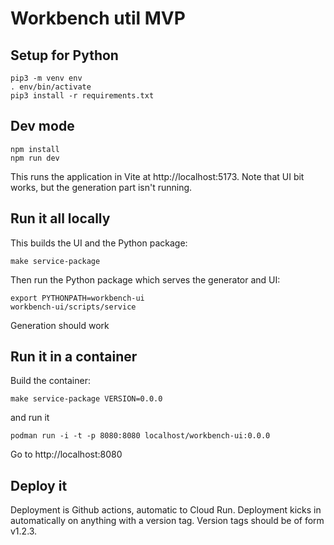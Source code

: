 
# Workbench util MVP

## Setup for Python

```
pip3 -m venv env
. env/bin/activate
pip3 install -r requirements.txt
```

## Dev mode

```
npm install
npm run dev
```

This runs the application in Vite at http://localhost:5173.
Note that UI bit works, but the generation part isn't running.

## Run it all locally

This builds the UI and the Python package:
```
make service-package
```

Then run the Python package which serves the generator and UI:

```
export PYTHONPATH=workbench-ui
workbench-ui/scripts/service
```

Generation should work

## Run it in a container

Build the container:
```
make service-package VERSION=0.0.0
```

and run it

```
podman run -i -t -p 8080:8080 localhost/workbench-ui:0.0.0
```

Go to http://localhost:8080

## Deploy it

Deployment is Github actions, automatic to Cloud Run.  Deployment kicks in
automatically on anything with a version tag.  Version tags should be of
form v1.2.3.







